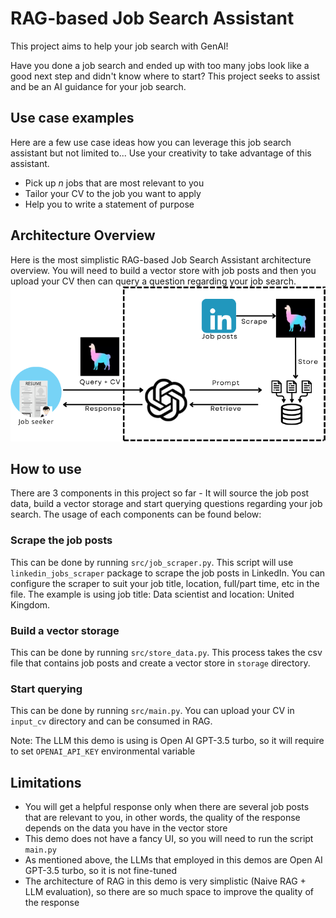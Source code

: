 # RAG-based Job Search Assistant

This project aims to help your job search with GenAI!

Have you done a job search and ended up with too many jobs look like a good next step and didn't know where to start? This project seeks to assist and be an AI guidance for your job search.

## Use case examples

Here are a few use case ideas how you can leverage this job search assistant but not limited to... Use your creativity to take advantage of this assistant.

- Pick up $n$ jobs that are most relevant to you
- Tailor your CV to the job you want to apply
- Help you to write a statement of purpose

## Architecture Overview

Here is the most simplistic RAG-based Job Search Assistant architecture overview.
You will need to build a vector store with job posts and then you upload your CV then can query a question regarding your job search.
![Overview RAG-based job search assistant architecture](doc/overview.png)

## How to use

There are 3 components in this project so far - It will source the job post data, build a vector storage and start querying questions regarding your job search. The usage of each components can be found below:

### Scrape the job posts

This can be done by running `src/job_scraper.py`. This script will use `linkedin_jobs_scraper` package to scrape the job posts in LinkedIn. You can configure the scraper to suit your job title, location, full/part time, etc in the file. The example is using job title: Data scientist and location: United Kingdom.

### Build a vector storage

This can be done by running `src/store_data.py`. This process takes the csv file that contains job posts and create a vector store in `storage` directory.

### Start querying

This can be done by running `src/main.py`. You can upload your CV in `input_cv` directory and can be consumed in RAG.

Note: The LLM this demo is using is Open AI GPT-3.5 turbo, so it will require to set `OPENAI_API_KEY` environmental variable

## Limitations

- You will get a helpful response only when there are several job posts that are relevant to you, in other words, the quality of the response depends on the data you have in the vector store
- This demo does not have a fancy UI, so you will need to run the script `main.py`
- As mentioned above, the LLMs that employed in this demos are Open AI GPT-3.5 turbo, so it is not fine-tuned
- The architecture of RAG in this demo is very simplistic (Naive RAG + LLM evaluation), so there are so much space to improve the quality of the response
